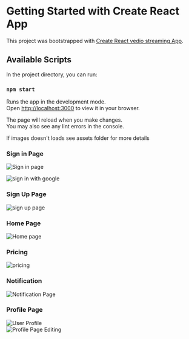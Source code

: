 # Getting Started with Create React App

This project was bootstrapped with [Create React vedio streaming App](https://github.com/facebook/create-react-app).

## Available Scripts

In the project directory, you can run:

### `npm start`

Runs the app in the development mode.\
Open [http://localhost:3000](http://localhost:3000) to view it in your browser.

The page will reload when you make changes.\
You may also see any lint errors in the console.

If images doesn't loads see assets folder for more details

### Sign in Page

![Sign in page](D:\vedioapp\client\src\assests\signin.jpg)<br/>

![sign in with google](D:\vedioapp\client\src\assests\signingoogle.jpg)

### Sign Up Page

![sign up page](D:/vedioapp/client/src/assests/signup.jpg)

### Home Page

![Home page](D:\vedioapp\client\src\assests\home.jpg)

### Pricing

![pricing](D:\vedioapp\client\src\assests\profile.jpg)

### Notification

![Notification Page](D:\vedioapp\client\src\assests\notifications.jpg)

### Profile Page

![User Profile](D:\vedioapp\client\src\assests\profile.jpg)<br/>
![Profile Page Editing](D:\vedioapp\client\src\assests\editprofile.jpg)
